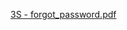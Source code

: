 [3S - forgot_password.pdf](https://github.com/user-attachments/files/16510119/3S.-.forgot_password.pdf)
